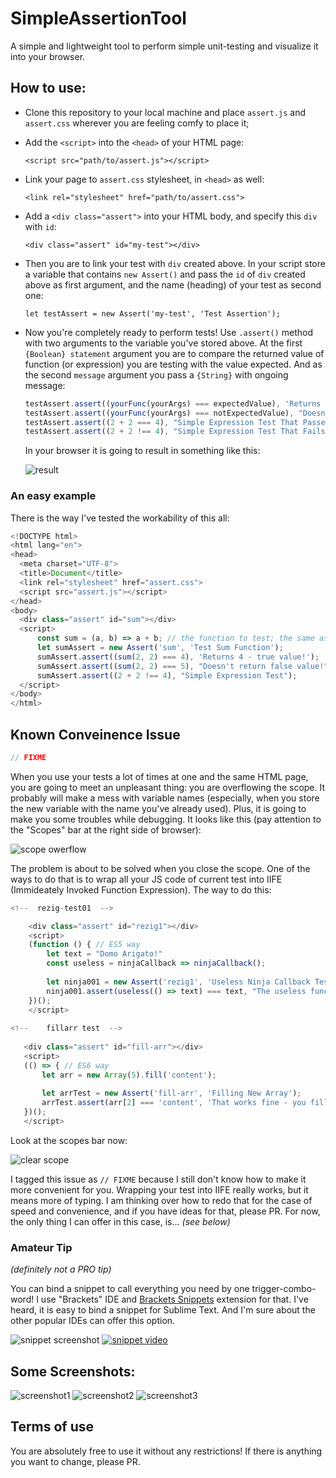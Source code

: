# SimpleAssertionTool
A simple and lightweight tool to perform simple unit-testing and visualize it into your browser.

## How to use:

  * Clone this repository to your local machine and place `assert.js` and `assert.css` wherever you are feeling comfy to place it; 

  * Add the `<script>` into the `<head>` of your HTML page:
  
     ```<script src="path/to/assert.js"></script>```
     
  * Link your page to `assert.css` stylesheet, in `<head>` as well:
  
     ```<link rel="stylesheet" href="path/to/assert.css">```
     
  * Add a `<div class="assert">` into your HTML body, and specify this `div` with `id`:
  
     ```<div class="assert" id="my-test"></div>```
     
  * Then you are to link your test with `div` created above. In your script store a variable that contains `new Assert()` and pass the `id` of `div` created above as first argument, and the name (heading) of your test as second one:
  
     ```let testAssert = new Assert('my-test', 'Test Assertion');```
     
  * Now you're completely ready to perform tests! Use `.assert()` method with two arguments to the variable you've stored above. At the first `{Boolean} statement` argument you are to compare the returned value of function (or expression) you are testing with the value expected. And as the second `message` argument you pass a `{String}` with ongoing message:
  
     ```javascript
     testAssert.assert((yourFunc(yourArgs) === expectedValue), 'Returns true value!');
     testAssert.assert((yourFunc(yourArgs) === notExpectedValue), "Doesn't return false value!");
     testAssert.assert((2 + 2 === 4), "Simple Expression Test That Passes");
     testAssert.assert((2 + 2 !== 4), "Simple Expression Test That Fails");
     ```
     
     In your browser it is going to result in something like this:
     
     ![result](https://pp.userapi.com/c846020/v846020346/153c9/BXeUoBPvXfU.jpg)
     
### An easy example

There is the way I've tested the workability of this all:

   ```javascript
   <!DOCTYPE html>
   <html lang="en">
   <head>
     <meta charset="UTF-8">
     <title>Document</title>
     <link rel="stylesheet" href="assert.css">
     <script src="assert.js"></script>
   </head>
   <body>
     <div class="assert" id="sum"></div>
     <script>    
         const sum = (a, b) => a + b; // the function to test; the same as " function sum(a,b){return a+b} "
         let sumAssert = new Assert('sum', 'Test Sum Function');
         sumAssert.assert((sum(2, 2) === 4), 'Returns 4 - true value!');
         sumAssert.assert((sum(2, 2) === 5), "Doesn't return false value!");
         sumAssert.assert((2 + 2 !== 4), "Simple Expression Test");
     </script>
   </body>
   </html>
   ```

## Known Conveinence Issue

```javascript
// FIXME
```

When you use your tests a lot of times at one and the same HTML page, you are going to meet an unpleasant thing: you are overflowing the scope. It probably will make a mess with variable names (especially, when you store the new variable with the name you've already used). Plus, it is going to make you some troubles while debugging. It looks like this (pay attention to the "Scopes" bar at the right side of browser):

![scope owerflow](https://pp.userapi.com/c834404/v834404295/109b0a/CNTSRpYJUMI.jpg)

The problem is about to be solved when you close the scope. One of the ways to do that is to wrap all your JS code of current test into IIFE (Immideately Invoked Function Expression). The way to do this: 

```javascript
<!--  rezig-test01  -->

    <div class="assert" id="rezig1"></div>
    <script>
    (function () { // ES5 way
        let text = "Domo Arigato!"
        const useless = ninjaCallback => ninjaCallback();
        
        let ninja001 = new Assert('rezig1', 'Useless Ninja Callback Test');
        ninja001.assert(useless(() => text) === text, "The useless function works! " + text)
    })(); 
    </script>    
    
<!--    fillarr test  -->
   
   <div class="assert" id="fill-arr"></div>
   <script>
   (() => { // ES6 way
       let arr = new Array(5).fill('content');
       
       let arrTest = new Assert('fill-arr', 'Filling New Array');
       arrTest.assert(arr[2] === 'content', 'That works fine - you filled array made by constructor in one line!');
   })();  
   </script>
```

Look at the scopes bar now:

![clear scope](https://pp.userapi.com/c834404/v834404295/109b32/HEJCVCospIE.jpg)

I tagged this issue as `// FIXME` because I still don't know how to make it more convenient for you. Wrapping your test into IIFE really works, but it means more of typing. I am thinking over how to redo that for the case of speed and convenience, and if you have ideas for that, please PR. 
For now, the only thing I can offer in this case, is... *(see below)*

### Amateur Tip
*(definitely not a PRO tip)*

You can bind a snippet to call everything you need by one trigger-combo-word! I use "Brackets" IDE and [Brackets Snippets](https://github.com/chuyik/brackets-snippets) extension for that. I've heard, it is easy to bind a snippet for Sublime Text. And I'm sure about the other popular IDEs can offer this option.

![snippet screenshot](https://pp.userapi.com/c834404/v834404493/102cac/rFXxFNI1uC4.jpg)
[![snippet video](https://pp.userapi.com/c845220/v845220461/1e049/XQEgXXciaK0.jpg)](https://youtu.be/a_URWi8qQZo)

## Some Screenshots: 

![screenshot1](https://pp.userapi.com/c844724/v844724148/1971f/C2GRvDXKgag.jpg)
![screenshot2](https://pp.userapi.com/c844724/v844724148/19729/SIP1dzSxEqo.jpg)
![screenshot3](https://pp.userapi.com/c844724/v844724148/196f1/0MKk57nCYYM.jpg)

## Terms of use

You are absolutely free to use it without any restrictions!
If there is anything you want to change, please PR.
